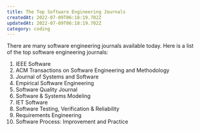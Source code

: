 ```yaml
---
title: The Top Software Engineering Journals
createdAt: 2022-07-09T06:18:19.702Z
updatedAt: 2022-07-09T06:18:19.702Z
category: coding
---
```


There are many software engineering journals available today. Here is a list of the top software engineering journals:

1. IEEE Software
2. ACM Transactions on Software Engineering and Methodology
3. Journal of Systems and Software
4. Empirical Software Engineering
5. Software Quality Journal
6. Software & Systems Modeling
7. IET Software
8. Software Testing, Verification & Reliability
9. Requirements Engineering
10. Software Process: Improvement and Practice
